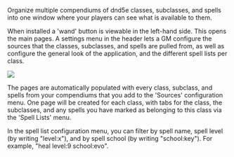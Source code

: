Organize multiple compendiums of dnd5e classes, subclasses, and spells into one window where your players can see what is available to them.

When installed a 'wand' button is viewable in the left-hand side. This opens the main pages. A settings menu in the header lets a GM configure the sources that the classes, subclasses, and spells are pulled from, as well as configure the general look of the application, and the different spell lists per class.

<img src="https://i.imgur.com/AGJCqgL.png">

The pages are automatically populated with every class, subclass, and spells from your compendiums that you add to the 'Sources' configuration menu. One page will be created for each class, with tabs for the class, the subclasses, and any spells you have marked as belonging to this class via the 'Spell Lists' menu.

In the spell list configuration menu, you can filter by spell name, spell level (by writing "level:x"), and by spell school (by writing "school:key"). For example, "heal level:9 school:evo".
